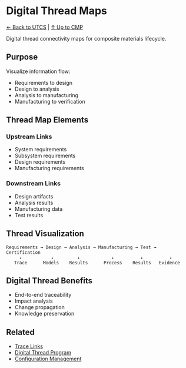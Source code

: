 # Digital Thread Maps

[← Back to UTCS](../README.md) | [↑ Up to CMP](../../README.md)

Digital thread connectivity maps for composite materials lifecycle.

## Purpose

Visualize information flow:
- Requirements to design
- Design to analysis
- Analysis to manufacturing
- Manufacturing to verification

## Thread Map Elements

### Upstream Links
- System requirements
- Subsystem requirements
- Design requirements
- Manufacturing requirements

### Downstream Links
- Design artifacts
- Analysis results
- Manufacturing data
- Test results

## Thread Visualization

```
Requirements → Design → Analysis → Manufacturing → Test → Certification
     ↓           ↓         ↓            ↓          ↓          ↓
   Trace      Models    Results      Process    Results   Evidence
```

## Digital Thread Benefits

- End-to-end traceability
- Impact analysis
- Change propagation
- Knowledge preservation

## Related

- [Trace Links](../TRACE_LINKS/)
- [Digital Thread Program](../../../../../../../../../../../../../../00-PROGRAM/DIGITAL_THREAD/)
- [Configuration Management](../../CONFIGURATION/)
